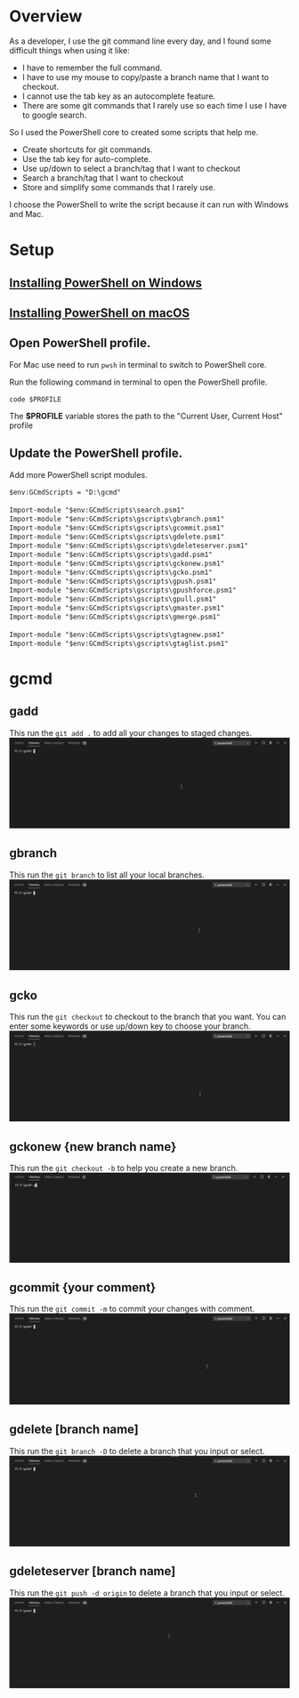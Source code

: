 # Overview
As a developer, I use the git command line every day, and I found some difficult things when using it like:
- I have to remember the full command.
- I have to use my mouse to copy/paste a branch name that I want to checkout.
- I cannot use the tab key as an autocomplete feature.
- There are some git commands that I rarely use so each time I use I have to google search.

So I used the PowerShell core to created some scripts that help me.
- Create shortcuts for git commands.
- Use the tab key for auto-complete.
- Use up/down to select a branch/tag that I want to checkout
- Search a branch/tag that I want to checkout
- Store and simplify some commands that I rarely use.

I choose the PowerShell to write the script because it can run with Windows and Mac.

# Setup

## [Installing PowerShell on Windows](https://docs.microsoft.com/en-us/powershell/scripting/install/installing-powershell-core-on-windows?view=powershell-7)

## [Installing PowerShell on macOS](https://docs.microsoft.com/en-us/powershell/scripting/install/installing-powershell-core-on-macos?view=powershell-7)

## Open PowerShell profile. 
For Mac use need to run `pwsh` in terminal to switch to PowerShell core.

Run the following command in terminal to open the PowerShell profile.
```
code $PROFILE
```

The **$PROFILE** variable stores the path to the "Current User, Current Host" profile

## Update the PowerShell profile.

Add more PowerShell script modules.
```
$env:GCmdScripts = "D:\gcmd"

Import-module "$env:GCmdScripts\search.psm1"
Import-module "$env:GCmdScripts\gscripts\gbranch.psm1"
Import-module "$env:GCmdScripts\gscripts\gcommit.psm1"
Import-module "$env:GCmdScripts\gscripts\gdelete.psm1"
Import-module "$env:GCmdScripts\gscripts\gdeleteserver.psm1"
Import-module "$env:GCmdScripts\gscripts\gadd.psm1"
Import-module "$env:GCmdScripts\gscripts\gckonew.psm1"
Import-module "$env:GCmdScripts\gscripts\gcko.psm1"
Import-module "$env:GCmdScripts\gscripts\gpush.psm1"
Import-module "$env:GCmdScripts\gscripts\gpushforce.psm1"
Import-module "$env:GCmdScripts\gscripts\gpull.psm1"
Import-module "$env:GCmdScripts\gscripts\gmaster.psm1"
Import-module "$env:GCmdScripts\gscripts\gmerge.psm1"

Import-module "$env:GCmdScripts\gscripts\gtagnew.psm1"
Import-module "$env:GCmdScripts\gscripts\gtaglist.psm1"
```
# gcmd

## gadd
This run the `git add .` to add all your changes to staged changes.
![gadd](/assets/gadd.gif)

## gbranch
This run the `git branch` to list all your local branches.
![gbranch](/assets/gbranch.gif)

## gcko
This run the `git checkout` to checkout to the branch that you want.
You can enter some keywords or use up/down key to choose your branch.
![gcko](/assets/gcko.gif)

## gckonew {new branch name}
This run the `git checkout -b` to help you create a new branch.
![gckonew](/assets/gckonew.gif)

## gcommit {your comment}
This run the `git commit -m` to commit your changes with comment.
![gcommit](/assets/gcommit.gif)


## gdelete [branch name]
This run the `git branch -D` to delete a branch that you input or select.
![gdelete](/assets/gdelete.gif)

## gdeleteserver [branch name]
This run the `git push -d origin` to delete a branch that you input or select.
![gdeleteserver](/assets/gdeleteserver.gif)